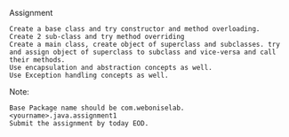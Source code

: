 Assignment

    Create a base class and try constructor and method overloading.
    Create 2 sub-class and try method overriding
    Create a main class, create object of superclass and subclasses. try and assign object of superclass to subclass and vice-versa and call their methods.
    Use encapsulation and abstraction concepts as well.
    Use Exception handling concepts as well.


Note:

    Base Package name should be com.weboniselab.<yourname>.java.assignment1
    Submit the assignment by today EOD.


